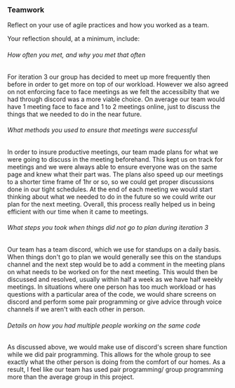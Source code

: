 ### Teamwork

Reflect on your use of agile practices and how you worked as a team.

Your reflection should, at a minimum, include:


###### How often you met, and why you met that often

For iteration 3 our group has decided to meet up more frequently then before in
order to get more on top of our workload. However we also agreed on not
enforcing face to face meetings as we felt the accessibilty that we had through
discord was a more viable choice. On average our team would have 1 meeting face
to face and 1 to 2 meetings online, just to discuss the things that we needed to
do in the near future.

###### What methods you used to ensure that meetings were successful

In order to insure productive meetings, our team made plans for what we were
going to discuss in the meeting beforehand. This kept us on track for meetings
and we were always able to ensure everyone was on the same page and knew what
their part was. The plans also speed up our meetings to a shorter time frame of
1hr or so, so we could get proper discussions done in our tight schedules.
At the end of each meeting we would start thinking about what we needed to do in
the future so we could write our plan for the next meeting. Overall, this process
really helped us in being efficient with our time when it came to meetings.

###### What steps you took when things did not go to plan during iteration 3

Our team has a team discord, which we use for standups on a daily basis. When
things don't go to plan we would generally see this on the standups channel and
the next step would be to add a comment in the meeting plans on what needs to be worked on for the
next meeting. This would then be discussed and resolved, usually within half a week as we have half weekly meetings.
In situations where one person has too much workload or has questions with a 
particular area of the code, we would share screens on discord and perform some
pair programming or give advice through voice channels if we aren't with each other
in person.

###### Details on how you had multiple people working on the same code 

As discussed above, we would make use of discord's screen share function while 
we did pair programming. This allows for the whole group to see exactly what the
other person is doing from the comfort of our homes. As a result, I feel like our
team has used pair programming/ group programming more than the average group in
this project.


